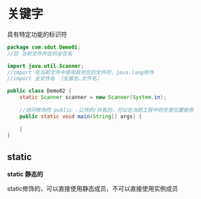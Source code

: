 # 关键字

具有特定功能的标识符

```java
package com.sdut.Demo01;
//包 当前文件所在的全包名

import java.util.Scanner;
//import 在当前文件中使用其他包的文件时，java.lang除外
//import 全文件名 （全报名.文件名）

public class Demo02 {
	static Scanner scanner = new Scanner(System.in); 
	
	//访问修饰符 public -公共的/共有的，可以在当前工程中的任意位置使用
	public static void main(String[] args) {
		
	}
}

```



## static

**static 静态的**

static修饰的，可以直接使用静态成员，不可以直接使用实例成员

